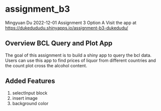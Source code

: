 assignment_b3
================
Mingyuan Du
2022-12-01
Assignment 3 Option A
Visit the app at https://dukedududu.shinyapps.io/assignment-b3-dukedudu/
## Overview BCL Query and Plot App
The goal of this assignment is to build a shiny app to query the bcl data.
Users can use this app to find prices of liquor from different countries and the count plot cross the alcohol content.

## Added Features
1. selectInput block
2. insert image
3. background color

